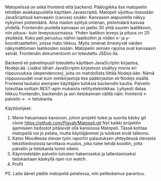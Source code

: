 
Matopelissä on sekä frontend että backend. Päälogiikka itse matopeliin tehdään asiakaspuolella
käyttäen Javascriptiä. Matopeli sijoittuu itsessään JavaSciptissä kanvaasin (canvas) sisään.
Kanvaasin alapuolella näkyy nykyinen pistemäärä. Aina madon syötyä omenan, pistemäärä kasvaa yhdellä.
Frontendin puolella kanvaasi on jaettu 30 yhtä suuren laatikkoon, niin pituus- kuin leveyssuunnassa.
Yhden laatikon leveys ja pituus on 20 yksikköä. Koko peli perustuu näihin laatikoihin ja niiden
x- ja y-koordinaatteihin, joissa mato liikkuu. Myös omenat ilmestyvät näiden näkymättömien laatikoiden sisään.
Matopelin seinien rajoina ovat kanvaasin seinät. Frontendin dokumentointi on toteutettu JSDoc:lla.

Backend eli palvelinpuoli toteutettu käyttäen JavaScriptin kirjastoa, Nodejs:ää. Lisäksi tähän JavaScriptin kirjastoon
sisältyy monia eri riippuvuuksia (dependences), joita on mahdollista liittää Nodejs:ään. Nämä riippuuvuudet
ovat kuin minikirjastoja itse pääkirjaston eli Nodejs sisällä. Frontend taulukoi aiempien käyttäjien tuloksia backendin
kautta. Palvelin toteuttaa osittain REST-apin mukaista reititystekniikkaa. Lyhyesti dataa liikkuu frontendin, backendin ja
sen tietokannan välillä näin: frontend ← palvelin ← → tietokanta.

Käyttöohjeet:

1. Mene haluamaasi kansioon, johon projekti tulee ja suorita käsky git clone https://github.com/Pjavah/Matopeli.git
   Nyt kaikki projektin ajamiseen tiedostot pitäisivät olla kansiossa Matopeli.
   Tässä kohtaa matopeliä voi jo pelata, mutta käyttäjänimet ja tulokset eivät tallennu.
2. Katso Moodlessa olevan työn raportin palautuksen yhteydessä olevasta tekstitiedostosta
   tarvittava muutos, joka tulee tehdä koodiin, jotta palvelin ja tietokanta toimii oikein.
3. Käynnistetään palvelin tulosten hakemiseksi  ja tallentamiseksi tietokantaan käskyllä npm run watch.
4. Profit

PS. Laita äänet päälle matopeliä pelatessa, niin pelikokemus parantuu.    
